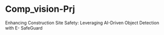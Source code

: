 # Comp_vision-Prj
Enhancing Construction Site  Safety: Leveraging AI-Driven  Object Detection with E-  SafeGuard
